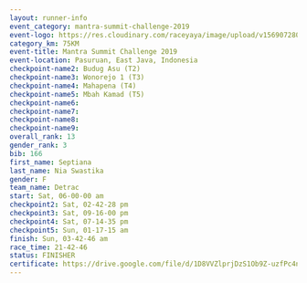 ```yaml
---
layout: runner-info 
event_category: mantra-summit-challenge-2019 
event-logo: https://res.cloudinary.com/raceyaya/image/upload/v1569072809/logo/mantra-image_segrbx.jpg
category_km: 75KM 
event-title: Mantra Summit Challenge 2019 
event-location: Pasuruan, East Java, Indonesia 
checkpoint-name2: Budug Asu (T2) 
checkpoint-name3: Wonorejo 1 (T3) 
checkpoint-name4: Mahapena (T4) 
checkpoint-name5: Mbah Kamad (T5) 
checkpoint-name6: 
checkpoint-name7: 
checkpoint-name8: 
checkpoint-name9: 
overall_rank: 13
gender_rank: 3
bib: 166
first_name: Septiana
last_name: Nia Swastika
gender: F
team_name: Detrac
start: Sat, 06-00-00 am
checkpoint2: Sat, 02-42-28 pm
checkpoint3: Sat, 09-16-00 pm
checkpoint4: Sat, 07-14-35 pm
checkpoint5: Sun, 01-17-15 am
finish: Sun, 03-42-46 am
race_time: 21-42-46
status: FINISHER
certificate: https://drive.google.com/file/d/1D8VVZlprjDzS1Ob9Z-uzfPc4noKq2Fp0/view?usp=sharing
---
```

